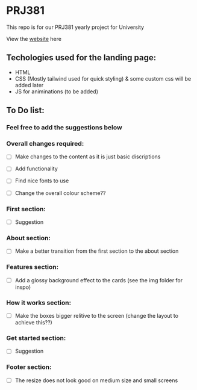 # PRJ381
This repo is for our PRJ381 yearly project for University

View the [website](https://waldo-blom.github.io/PRJ381/) here 

## Techologies used for the landing page:
- HTML
- CSS (Mostly tailwind used for quick styling) & some custom css will be added later
- JS for animinations (to be added)

## To Do list:
### Feel free to add the suggestions below

### Overall changes required:
- [ ] Make changes to the content as it is just basic discriptions
- [ ] Add functionality
- [ ] Find nice fonts to use
- [ ] Change the overall colour scheme??


### First section:
- [ ]  Suggestion

### About section:
- [ ] Make a better transition from the first section to the about section

### Features section:
- [ ] Add a glossy background effect to the cards (see the img folder for inspo)

### How it works section:
- [ ] Make the boxes bigger relitive to the screen (change the layout to achieve this??)

### Get started section:
- [ ] Suggestion

### Footer section:
- [ ] The resize does not look good on medium size and small screens